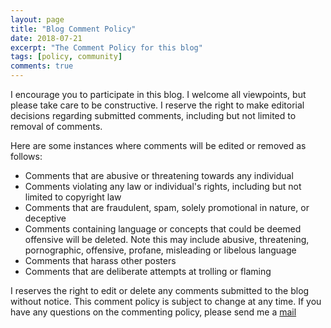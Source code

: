 ```yaml
---
layout: page
title: "Blog Comment Policy"
date: 2018-07-21
excerpt: "The Comment Policy for this blog"
tags: [policy, community]
comments: true
---
```

I encourage you to participate in this blog. I welcome all viewpoints, but please take care to be constructive. I reserve the right to make editorial decisions regarding submitted comments, including but not limited to removal of comments.

Here are some instances where comments will be edited or removed as follows:

* Comments that are abusive or threatening towards any individual
* Comments violating any law or individual's rights, including but not limited to copyright law
* Comments that are fraudulent, spam, solely promotional in nature, or deceptive
* Comments containing language or concepts that could be deemed offensive will be deleted. Note this may include abusive, threatening, pornographic, offensive, profane, misleading or libelous language
* Comments that harass other posters
* Comments that are deliberate attempts at trolling or flaming

I reserves the right to edit or delete any comments submitted to the blog without notice. This comment policy is subject to change at any time. If you have any questions on the commenting policy, please send me a [mail](mailto:georgjziegler@gmail.com)
